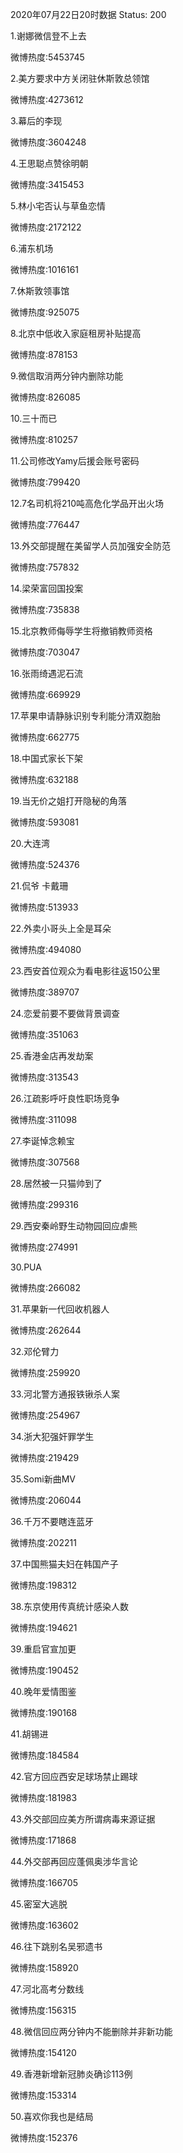 2020年07月22日20时数据
Status: 200

1.谢娜微信登不上去

微博热度:5453745

2.美方要求中方关闭驻休斯敦总领馆

微博热度:4273612

3.幕后的李现

微博热度:3604248

4.王思聪点赞徐明朝

微博热度:3415453

5.林小宅否认与草鱼恋情

微博热度:2172122

6.浦东机场

微博热度:1016161

7.休斯敦领事馆

微博热度:925075

8.北京中低收入家庭租房补贴提高

微博热度:878153

9.微信取消两分钟内删除功能

微博热度:826085

10.三十而已

微博热度:810257

11.公司修改Yamy后援会账号密码

微博热度:799420

12.7名司机将210吨高危化学品开出火场

微博热度:776447

13.外交部提醒在美留学人员加强安全防范

微博热度:757832

14.梁荣富回国投案

微博热度:735838

15.北京教师侮辱学生将撤销教师资格

微博热度:703047

16.张雨绮遇泥石流

微博热度:669929

17.苹果申请静脉识别专利能分清双胞胎

微博热度:662775

18.中国式家长下架

微博热度:632188

19.当无价之姐打开隐秘的角落

微博热度:593081

20.大连湾

微博热度:524376

21.侃爷 卡戴珊

微博热度:513933

22.外卖小哥头上全是耳朵

微博热度:494080

23.西安首位观众为看电影往返150公里

微博热度:389707

24.恋爱前要不要做背景调查

微博热度:351063

25.香港金店再发劫案

微博热度:313543

26.江疏影呼吁良性职场竞争

微博热度:311098

27.李诞悼念赖宝

微博热度:307568

28.居然被一只猫帅到了

微博热度:299316

29.西安秦岭野生动物园回应虐熊

微博热度:274991

30.PUA

微博热度:266082

31.苹果新一代回收机器人

微博热度:262644

32.邓伦臂力

微博热度:259920

33.河北警方通报铁锹杀人案

微博热度:254967

34.浙大犯强奸罪学生

微博热度:219429

35.Somi新曲MV

微博热度:206044

36.千万不要瞎连蓝牙

微博热度:202211

37.中国熊猫夫妇在韩国产子

微博热度:198312

38.东京使用传真统计感染人数

微博热度:194621

39.重启官宣加更

微博热度:190452

40.晚年爱情图鉴

微博热度:190168

41.胡锡进

微博热度:184584

42.官方回应西安足球场禁止踢球

微博热度:181983

43.外交部回应美方所谓病毒来源证据

微博热度:171868

44.外交部再回应蓬佩奥涉华言论

微博热度:166705

45.密室大逃脱

微博热度:163602

46.往下跳别名吴邪遗书

微博热度:158920

47.河北高考分数线

微博热度:156315

48.微信回应两分钟内不能删除并非新功能

微博热度:154120

49.香港新增新冠肺炎确诊113例

微博热度:153314

50.喜欢你我也是结局

微博热度:152376

